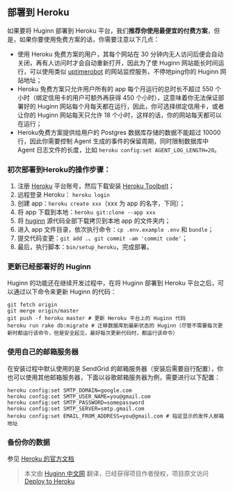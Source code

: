 ## 部署到 Heroku

如果要将 Huginn 部署到 Heroku 平台，我们**推荐你使用最便宜的付费方案**，但是，如果你要使用免费方案的话，你需要注意以下几点：

* 使用 Heroku 免费方案的用户，其每个网站在 30 分钟内无人访问后便会自动关闭，再有人访问时才会自动重新打开，因此为了使 Huginn 网站能长时间运行，可以使用类似 [uptimerobot](https://uptimerobot.com/) 的网站监控服务，不停地ping你的 Huginn 网站地址；
* Heroku 免费方案只允许用户所有的 app 每个月运行的总时长不超过 550 个小时（绑定信用卡的用户可额外再获得 450 个小时），这意味着你无法保证部署好的 Huginn 网站每个月每天都在运行，因此，你可选择绑定信用卡，或者让你的 Huginn 网站每天只允许 18 个小时，这样的话，你的网站每天都可以在运行；
* Heroku免费方案提供给用户的 Postgres 数据库存储的数据不能超过 10000 行，因此你需要控制 Agent 生成的事件的保留周期，同时限制数据库中 Agent 日志文件的长度，比如 `heroku config:set AGENT_LOG_LENGTH=20`。

### 初次部署到Heroku的操作步骤：

1.  注册 [Heroku](https://www.heroku.com/) 平台账号，然后下载安装 [Heroku Toolbelt](https://toolbelt.heroku.com/)；
2.  远程登录 Heroku： `heroku login`
3.  创建 app：`heroku create xxx`（xxx 为 app 的名字，下同）；
4.  将 app 下载到本地：`heroku git:clone --app xxx`
5.  将 [huginn](https://github.com/cantino/huginn) 源代码全部下载拷贝到本地 app 的文件夹内；
6.  进入 app 文件目录，依次执行命令：`cp .env.example .env`  和 `bundle`；
7.  提交代码变更：`git add .`、`git commit -am 'commit code'`；
8.  最后，执行脚本：`bin/setup_heroku`，完成部署。

### 更新已经部署好的 Huginn

Huginn 的功能还在继续开发过程中，在将 Huginn 部署到 Heroku 平台之后，可以通过以下命令来更新 Huginn 的代码：

```
git fetch origin
git merge origin/master
git push -f heroku master # 更新 Heroku 平台上的 Huginn 代码
heroku run rake db:migrate # 迁移数据库到最新状态的 Huginn（尽管不需要每次更新时都运行该命令，但是安全起见，最好每次更新代码时，都运行该命令）
```

### 使用自己的邮箱服务器

在安装过程中默认使用的是 SendGrid 的邮箱服务器（安装后需要自行配置），你也可以使用其他邮箱服务器，下面以谷歌邮箱服务器为例，需要进行以下配置：

```
heroku config:set SMTP_DOMAIN=google.com
heroku config:set SMTP_USER_NAME=you@gmail.com
heroku config:set SMTP_PASSWORD=somepassword
heroku config:set SMTP_SERVER=smtp.gmail.com
heroku config:set EMAIL_FROM_ADDRESS=you@gmail.com # 指定显示的发件人邮箱地址
```

### 备份你的数据

参见 [Heroku 的官方文档](https://devcenter.heroku.com/articles/heroku-postgres-import-export)

> 本文由 [Huginn 中文网](http://huginn.cn) 翻译，已经获得项目作者授权，项目原文访问 [Deploy to Heroku](https://github.com/cantino/huginn/blob/master/doc/heroku/install.md)

